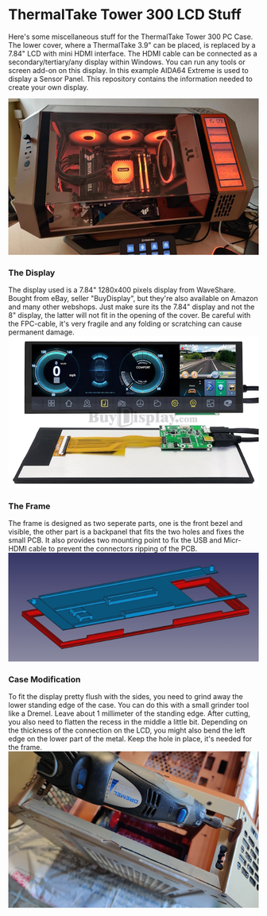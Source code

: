 # ThermalTake Tower 300 LCD Stuff
Here's some miscellaneous stuff for the ThermalTake Tower 300 PC Case. The lower cover, where a ThermalTake 3.9" can be placed, is replaced by a 7.84" LCD with mini HDMI interface. The HDMI cable can be connected as a secondary/tertiary/any display within Windows. You can run any tools or screen add-on on this display. In this example AIDA64 Extreme is used to display a Sensor Panel. This repository contains the information needed to create your own display.

![Tower 300 Sand&Gravel LCD](img/ThermalTakeTower300LCD.jpg)

### The Display
The display used is a 7.84" 1280x400 pixels display from WaveShare. Bought from eBay, seller "BuyDisplay", but they're also available on Amazon and many other webshops. Just make sure its the 7.84" display and not the 8" display, the latter will not fit in the opening of the cover. Be careful with the FPC-cable, it's very fragile and any folding or scratching can cause permanent damage.
![Tower 300 Sand&Gravel LCD](img/LCDExampleBuyDisplay.jpg)

### The Frame
The frame is designed as two seperate parts, one is the front bezel and visible, the other part is a backpanel that fits the two holes and fixes the small PCB. It also provides two mounting point to fix the USB and Micr-HDMI cable to prevent the connectors ripping of the PCB.
![Tower 300 Sand&Gravel LCD](img/CADBezelBackDesign.jpg)

### Case Modification
To fit the display pretty flush with the sides, you need to grind away the lower standing edge of the case. You can do this with a small grinder tool like a Dremel. Leave about 1 millimeter of the standing edge. After cutting, you also need to flatten the recess in the middle a little bit. Depending on the thickness of the connection on the LCD, you might also bend the left edge on the lower part of the metal. Keep the hole in place, it's needed for the frame.
![Tower 300 Sand&Gravel LCD](img/LCDCutLowerEdge.jpg)
